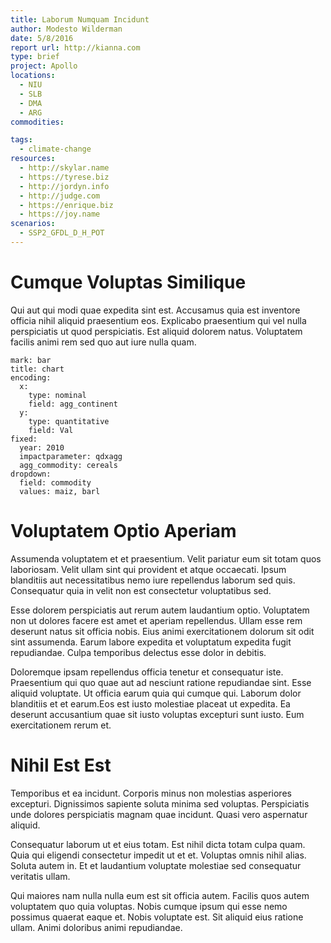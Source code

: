 ```yaml
---
title: Laborum Numquam Incidunt
author: Modesto Wilderman
date: 5/8/2016
report url: http://kianna.com
type: brief
project: Apollo
locations:
  - NIU
  - SLB
  - DMA
  - ARG
commodities:

tags:
  - climate-change
resources:
  - http://skylar.name
  - https://tyrese.biz
  - http://jordyn.info
  - http://judge.com
  - https://enrique.biz
  - https://joy.name
scenarios:
  - SSP2_GFDL_D_H_POT
---
```

# Cumque Voluptas Similique
Qui aut qui modi quae expedita sint est. Accusamus quia est inventore officia nihil aliquid praesentium eos. Explicabo praesentium qui vel nulla perspiciatis ut quod perspiciatis. Est aliquid dolorem natus. Voluptatem facilis animi rem sed quo aut iure nulla quam.

```vis
mark: bar
title: chart
encoding:
  x:
    type: nominal
    field: agg_continent
  y:
    type: quantitative
    field: Val
fixed:
  year: 2010
  impactparameter: qdxagg
  agg_commodity: cereals
dropdown:
  field: commodity
  values: maiz, barl
```

# Voluptatem Optio Aperiam
Assumenda voluptatem et et praesentium. Velit pariatur eum sit totam quos laboriosam. Velit ullam sint qui provident et atque occaecati. Ipsum blanditiis aut necessitatibus nemo iure repellendus laborum sed quis. Consequatur quia in velit non est consectetur voluptatibus sed.
 Esse dolorem perspiciatis aut rerum autem laudantium optio. Voluptatem non ut dolores facere est amet et aperiam repellendus. Ullam esse rem deserunt natus sit officia nobis. Eius animi exercitationem dolorum sit odit sint assumenda. Earum labore expedita et voluptatum expedita fugit repudiandae. Culpa temporibus delectus esse dolor in debitis.
 Doloremque ipsam repellendus officia tenetur et consequatur iste. Praesentium qui quo quae aut ad nesciunt ratione repudiandae sint. Esse aliquid voluptate. Ut officia earum quia qui cumque qui. Laborum dolor blanditiis et et earum.Eos est iusto molestiae placeat ut expedita. Ea deserunt accusantium quae sit iusto voluptas excepturi sunt iusto. Eum exercitationem rerum et.

# Nihil Est Est
Temporibus et ea incidunt. Corporis minus non molestias asperiores excepturi. Dignissimos sapiente soluta minima sed voluptas. Perspiciatis unde dolores perspiciatis magnam quae incidunt. Quasi vero aspernatur aliquid.
 Consequatur laborum ut et eius totam. Est nihil dicta totam culpa quam. Quia qui eligendi consectetur impedit ut et et. Voluptas omnis nihil alias. Soluta autem in. Et et laudantium voluptate molestiae sed consequatur veritatis ullam.
 Qui maiores nam nulla nulla eum est sit officia autem. Facilis quos autem voluptatem quo quia voluptas. Nobis cumque ipsum qui esse nemo possimus quaerat eaque et. Nobis voluptate est. Sit aliquid eius ratione ullam. Animi doloribus animi repudiandae.
